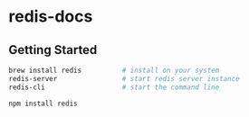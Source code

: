 # redis-docs

## Getting Started

```sh
brew install redis 			# install on your system
redis-server				# start redis server instance
redis-cli					# start the command line

npm install redis
```